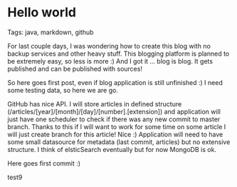 # Hello world #

Tags: java, markdown, github

For last couple days, I was wondering how to create this blog with no backup services and other heavy stuff. This blogging platform is planned to be extremely easy, so less is more :) And I got it ... blog is blog. It gets published and can be published with sources! 

So here goes first post, even if blog application is still unfinished :) I need some testing data, so here we are go. 

GitHub has nice API. I will store articles in defined structure (/articles/[year]/[month]/[day]/[number].[extension]) and application will just have one scheduler to check if there was any new commit to master branch. Thanks to this if I will want to work for some time on some article I will just create branch for this article! Nice :) Application will need to have some small datasource for metadata (last commit, articles) but no extensive structure. I think of elsticSearch eventually but for now MongoDB is ok. 

Here goes first commit :)    

test9